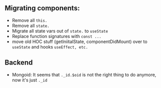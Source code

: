 Migrating components:
---

* Remove all `this.`
* Remove all `state.`
* Migrate all state vars out of `state.` to `useState`
* Replace function signatures with `const ...`
* move old HOC stuff (getIniitalState, componentDidMount) over to `useState` and hooks `useEffect, etc.`

Backend
-------

* Mongoid: It seems that `._id.$oid` is not the right thing to do anymore, now it's just `._id`

